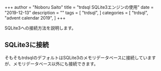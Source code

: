 +++
author = "Noboru Saito"
title = "trdsql SQLite3エンジンの使用"
date = "2019-12-13"
description = ""
tags = [
    "trdsql",
]
categories = [
    "trdsql",
    "advent calendar 2019",
]
+++

SQLite3への接続方法を説明します。

## SQLite3に接続

そもそもtrdsqlのデフォルトはSQLite3のメモリデータベースに接続していますが、メモリデータベース以外にも接続できます。

